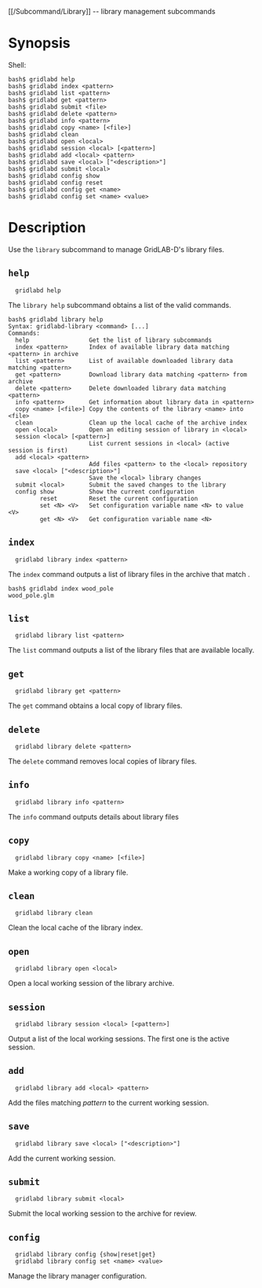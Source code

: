 [[/Subcommand/Library]] -- library management subcommands

# Synopsis

Shell:

~~~
bash$ gridlabd help
bash$ gridlabd index <pattern>
bash$ gridlabd list <pattern>
bash$ gridlabd get <pattern>
bash$ gridlabd submit <file>
bash$ gridlabd delete <pattern>
bash$ gridlabd info <pattern>
bash$ gridlabd copy <name> [<file>]
bash$ gridlabd clean
bash$ gridlabd open <local>
bash$ gridlabd session <local> [<pattern>]
bash$ gridlabd add <local> <pattern>
bash$ gridlabd save <local> ["<description>"]
bash$ gridlabd submit <local>
bash$ gridlabd config show
bash$ gridlabd config reset
bash$ gridlabd config get <name>
bash$ gridlabd config set <name> <value>
~~~

# Description

Use the `library` subcommand to manage GridLAB-D's library files.

## `help`

~~~
  gridlabd help
~~~

The `library help` subcommand obtains a list of the valid commands.

~~~
bash$ gridlabd library help
Syntax: gridlabd-library <command> [...]
Commands:
  help                 Get the list of library subcommands
  index <pattern>      Index of available library data matching <pattern> in archive
  list <pattern>       List of available downloaded library data matching <pattern>
  get <pattern>        Download library data matching <pattern> from archive 
  delete <pattern>     Delete downloaded library data matching <pattern>
  info <pattern>       Get information about library data in <pattern>
  copy <name> [<file>] Copy the contents of the library <name> into <file>
  clean                Clean up the local cache of the archive index
  open <local>         Open an editing session of library in <local>
  session <local> [<pattern>]  
                       List current sessions in <local> (active session is first)
  add <local> <pattern>
                       Add files <pattern> to the <local> repository
  save <local> ["<description>"]
                       Save the <local> library changes
  submit <local>       Submit the saved changes to the library
  config show          Show the current configuration
         reset         Reset the current configuration
         set <N> <V>   Set configuration variable name <N> to value <V>
         get <N> <V>   Get configuration variable name <N>
~~~

## `index`

~~~
  gridlabd library index <pattern>
~~~

The `index` command outputs a list of library files in the archive that match <pattern>.
  
~~~
bash$ gridlabd index wood_pole
wood_pole.glm
~~~

## `list`

~~~
  gridlabd library list <pattern>
~~~

The `list` command outputs a list of the library files that are available locally.

## `get`

~~~
  gridlabd library get <pattern>
~~~

The `get` command obtains a local copy of library files.

## `delete`

~~~
  gridlabd library delete <pattern>
~~~

The `delete` command removes local copies of library files.

## `info`

~~~
  gridlabd library info <pattern>
~~~

The `info` command outputs details about library files

## `copy`

~~~
  gridlabd library copy <name> [<file>]
~~~

Make a working copy of a library file.

## `clean`

~~~
  gridlabd library clean
~~~

Clean the local cache of the library index.

## `open`

~~~
  gridlabd library open <local>
~~~

Open a local working session of the library archive.

## `session`

~~~
  gridlabd library session <local> [<pattern>]
~~~

Output a list of the local working sessions. The first one is the active session.

## `add`

~~~
  gridlabd library add <local> <pattern>
~~~

Add the files matching _pattern_ to the current working session.

## `save`

~~~
  gridlabd library save <local> ["<description>"]
~~~

Add the current working session.

## `submit`

~~~
  gridlabd library submit <local>
~~~

Submit the local working session to the archive for review.

## `config`

~~~
  gridlabd library config {show|reset|get}
  gridlabd library config set <name> <value>
~~~

Manage the library manager configuration.
